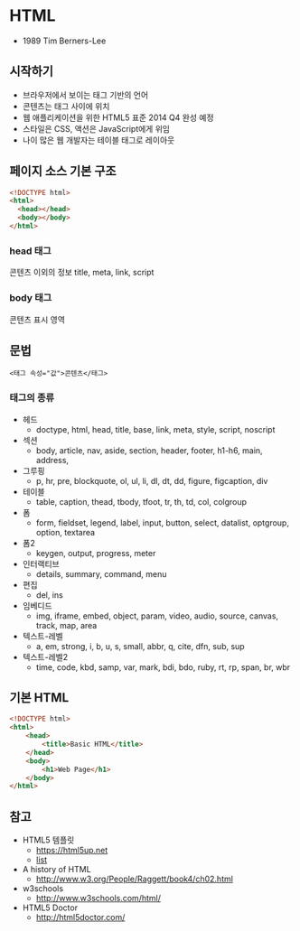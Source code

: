 # HTML

* 1989 Tim Berners-Lee

## 시작하기
* 브라우저에서 보이는 태그 기반의 언어
* 콘텐츠는 태그 사이에 위치
* 웹 애플리케이션을 위한 HTML5 표준 2014 Q4 완성 예정
* 스타일은 CSS, 액션은 JavaScript에게 위임
* 나이 많은 웹 개발자는 테이블 태그로 레이아웃

## 페이지 소스 기본 구조
```html
<!DOCTYPE html>
<html>
  <head></head>
  <body></body>
</html>
```
### head 태그
콘텐츠 이외의 정보
title, meta, link, script
### body 태그
콘텐츠 표시 영역

## 문법
`<태그 속성="값">콘텐츠</태그>`

### 태그의 종류
* 헤드
  * doctype, html, head, title, base, link, meta, style, script, noscript
* 섹션
  * body, article, nav, aside, section, header, footer, h1-h6, main, address,
* 그루핑
  * p, hr, pre, blockquote, ol, ul, li, dl, dt, dd, figure, figcaption, div
* 테이블
  * table, caption, thead, tbody, tfoot, tr, th, td, col, colgroup
* 폼
  * form, fieldset, legend, label, input, button, select, datalist, optgroup, option, textarea
* 폼2
  * keygen, output, progress, meter
* 인터랙티브
  * details, summary, command, menu
* 편집
  * del, ins
* 임베디드
  * img, iframe, embed, object, param, video, audio, source, canvas, track, map, area
* 텍스트-레벨
  * a, em, strong, i, b, u, s, small, abbr, q, cite, dfn, sub, sup
* 텍스트-레벨2
  * time, code, kbd, samp, var, mark, bdi, bdo, ruby, rt, rp, span, br, wbr

## 기본 HTML
```html
<!DOCTYPE html>
<html>
    <head>
        <title>Basic HTML</title>
    </head>
    <body>
        <h1>Web Page</h1>
    </body>
</html>
```

## 참고
* HTML5 템플릿
  * https://html5up.net
  * [list](/mib/html/html5upnet)
* A history of HTML
  * http://www.w3.org/People/Raggett/book4/ch02.html
* w3schools
  * http://www.w3schools.com/html/
* HTML5 Doctor
  * http://html5doctor.com/
